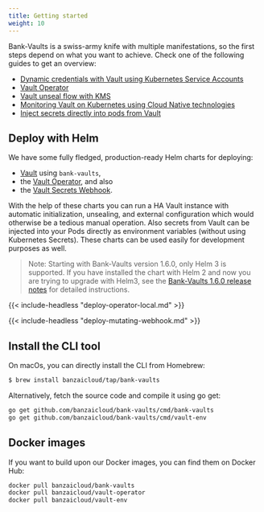 ```yaml
---
title: Getting started
weight: 10
---
```


Bank-Vaults is a swiss-army knife with multiple manifestations, so the first steps depend on what you want to achieve.
Check one of the following guides to get an overview:

- [Dynamic credentials with Vault using Kubernetes Service Accounts](https://techblog.cisco.com/vault-dynamic-secrets/)
- [Vault Operator](https://techblog.cisco.com/vault-operator/)
- [Vault unseal flow with KMS](https://techblog.cisco.com/vault-unsealing/)
- [Monitoring Vault on Kubernetes using Cloud Native technologies](https://techblog.cisco.com/monitoring-vault-grafana/)
- [Inject secrets directly into pods from Vault](https://techblog.cisco.com/inject-secrets-into-pods-vault-revisited/)

## Deploy with Helm

We have some fully fledged, production-ready Helm charts for deploying:

- [Vault](https://github.com/bank-vaults/bank-vaults/tree/master/charts/vault) using `bank-vaults`,
- the [Vault Operator](https://github.com/bank-vaults/bank-vaults/tree/master/charts/vault-operator), and also
- the [Vault Secrets Webhook](https://github.com/bank-vaults/bank-vaults/tree/master/charts/vault-secrets-webhook).

With the help of these charts you can run a HA Vault instance with automatic initialization, unsealing, and external configuration which would otherwise be a tedious manual operation. Also secrets from Vault can be injected into your Pods directly as environment variables (without using Kubernetes Secrets). These charts can be used easily for development purposes as well.

> Note: Starting with Bank-Vaults version 1.6.0, only Helm 3 is supported. If you have installed the chart with Helm 2 and now you are trying to upgrade with Helm3, see the [Bank-Vaults 1.6.0 release notes](https://github.com/bank-vaults/bank-vaults/releases/tag/1.6.0) for detailed instructions.

{{< include-headless "deploy-operator-local.md" >}}

{{< include-headless "deploy-mutating-webhook.md" >}}

## Install the CLI tool

On macOs, you can directly install the CLI from Homebrew:

```bash
$ brew install banzaicloud/tap/bank-vaults
```

Alternatively, fetch the source code and compile it using go get:

```bash
go get github.com/banzaicloud/bank-vaults/cmd/bank-vaults
go get github.com/banzaicloud/bank-vaults/cmd/vault-env
```

## Docker images

If you want to build upon our Docker images, you can find them on Docker Hub:

```bash
docker pull banzaicloud/bank-vaults
docker pull banzaicloud/vault-operator
docker pull banzaicloud/vault-env
```
